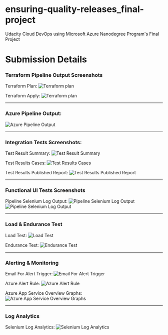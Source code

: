 # ensuring-quality-releases_final-project
Udacity Cloud DevOps using Microsoft Azure Nanodegree Program's Final Project


# Submission Details

### Terraform Pipeline Output Screenshots

Terraform Plan:
![Terraform plan](https://github.com/MohammedGhawanni/ensuring-quality-releases_final-project/blob/master/submission_images/Terraform_plan.png)

Terraform Apply:
![Terraform plan](https://github.com/MohammedGhawanni/ensuring-quality-releases_final-project/blob/master/submission_images/Terraform_apply.png)


---

### Azure Pipeline Output:
![Azure Pipeline Output](https://github.com/MohammedGhawanni/ensuring-quality-releases_final-project/blob/master/submission_images/Pipeline_output.png)

---

### Integration Tests Screenshots:

Test Result Summary:
![Test Result Summary](https://github.com/MohammedGhawanni/ensuring-quality-releases_final-project/blob/master/submission_images/Newman_runner_test_results.png)

Test Results Cases:
![Test Results Cases](https://github.com/MohammedGhawanni/ensuring-quality-releases_final-project/blob/master/submission_images/newman_runner_test_cases.png)

Test Results Published Report:
![Test Results Published Report](https://github.com/MohammedGhawanni/ensuring-quality-releases_final-project/blob/master/submission_images/Newman_runner_test_report.png)

---

### Functional UI Tests Screenshots

Pipeline Selenium Log Output:
![Pipeline Selenium Log Output](https://github.com/MohammedGhawanni/ensuring-quality-releases_final-project/blob/master/submission_images/Selenium_test_output_1.png)
![Pipeline Selenium Log Output](https://github.com/MohammedGhawanni/ensuring-quality-releases_final-project/blob/master/submission_images/Selenium_test_output_2.png)

---

### Load & Endurance Test

Load Test:
![Load Test](https://github.com/MohammedGhawanni/ensuring-quality-releases_final-project/blob/master/submission_images/JMeter_load_test.png)

Endurance Test:
![Endurance Test](https://github.com/MohammedGhawanni/ensuring-quality-releases_final-project/blob/master/submission_images/JMeter_endurance_test.png)

---

### Alerting & Monitoring

Email For Alert Trigger:
![Email For Alert Trigger](https://github.com/MohammedGhawanni/ensuring-quality-releases_final-project/blob/master/submission_images/email_alert.png)

Azure Alert Rule:
![Azure Alert Rule](https://github.com/MohammedGhawanni/ensuring-quality-releases_final-project/blob/master/submission_images/alert_rule.png)

Azure App Service Overview Graphs:
![Azure App Service Overview Graphs](https://github.com/MohammedGhawanni/ensuring-quality-releases_final-project/blob/master/submission_images/app_service_graphs.png)

---

### Log Analytics

Selenium Log Analytics:
![Selenium Log Analytics](https://github.com/MohammedGhawanni/ensuring-quality-releases_final-project/blob/master/submission_images/selenium_log_analytics.png)
